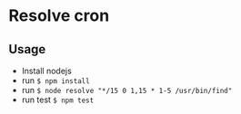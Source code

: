 # Resolve cron

## Usage
- Install nodejs
- run `$ npm install`
- run `$ node resolve "*/15 0 1,15 * 1-5 /usr/bin/find"`
- run test `$ npm test`